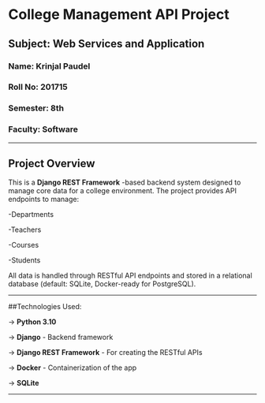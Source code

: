 # College Management API Project

## Subject: Web Services and Application

### Name: Krinjal Paudel
### Roll No: 201715
### Semester: 8th
### Faculty: Software

---

## Project Overview

This is a **Django REST Framework** -based backend system designed to manage core data for a college environment. The project provides API endpoints to manage:

-Departments 

-Teachers

-Courses 

-Students

All data is handled through RESTful API endpoints and stored in a relational database (default: SQLite, Docker-ready for PostgreSQL).

---

##Technologies Used:

-> **Python 3.10**

-> **Django** -	Backend framework

-> **Django REST Framework** -	For creating the RESTful APIs

-> **Docker** -	Containerization of the app

-> **SQLite**

---
